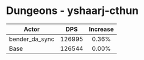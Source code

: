 # Dungeons - yshaarj-cthun
| Actor | DPS | Increase |
|---|:---:|:---:|
|bender_da_sync|126995|0.36%|
|Base|126544|0.00%|
